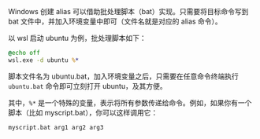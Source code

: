 Windows 创建 alias 可以借助批处理脚本（bat）实现。只需要将目标命令写到 bat 文件中，并加入环境变量中即可（文件名就是对应的 alias 命令）。

以 wsl 启动 ubuntu 为例，批处理脚本如下：

```bat
@echo off
wsl.exe -d ubuntu %*
```

脚本文件名为 ubuntu.bat，加入环境变量之后，只需要在任意命令终端执行 `ubuntu.bat` 命令即可立刻打开 ubuntu，及其方便。

其中，`%*` 是一个特殊的变量，表示将所有参数传递给命令。例如，如果你有一个脚本（比如 myscript.bat），你可以这样调用它：

```bat
myscript.bat arg1 arg2 arg3
```
